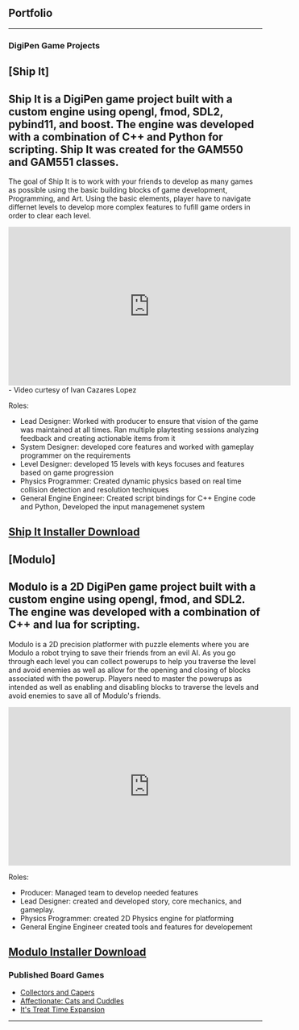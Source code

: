 ## Portfolio

---

### DigiPen Game Projects 

[Ship It]
--
Ship It is a DigiPen game project built with a custom engine using opengl, fmod, SDL2, pybind11, and boost. The engine was developed 
with a combination of C++ and Python for scripting. Ship It was created for the GAM550 and GAM551 classes. 
--
The goal of Ship It is to work with your friends to develop as many games as possible using the basic building blocks of game development, Programming, and Art. Using the basic elements, player have to navigate differnet levels to develop more complex features to fufill game orders in order to clear each level.

<iframe width="560" height="315" src="https://www.youtube.com/embed/5ix4-6bU1cQ" frameborder="0" allow="accelerometer; autoplay; encrypted-media; gyroscope; picture-in-picture" allowfullscreen></iframe>
- Video curtesy of Ivan Cazares Lopez

Roles:
  - Lead Designer: Worked with producer to ensure that vision of the game was maintained at all times. Ran multiple playtesting sessions 
  analyzing feedback and creating actionable items from it
  - System Designer: developed core features and worked with gameplay programmer on the requirements
  - Level Designer: developed 15 levels with keys focuses and features based on game progression
  - Physics Programmer: Created dynamic physics based on real time collision detection and resolution techniques
  - General Engine Engineer: Created script bindings for C++ Engine code and Python, Developed the input managemenet system

<a href="https://drive.google.com/file/d/1bIifWDoD55g9DU4KQDC0M4c5mFxJ7wsz/view?usp=sharing" download>Ship It Installer Download</a>
---
[Modulo]
--
Modulo is a 2D DigiPen game project built with a custom engine using opengl, fmod, and SDL2. The engine was developed 
with a combination of C++ and lua for scripting.
--
Modulo is a 2D precision platformer with puzzle elements where you are Modulo a robot trying to save their friends from an evil AI. As you go through each level you can collect powerups to help you traverse the level and avoid enemies as well as allow for the opening and closing of blocks associated with the powerup. Players need to master the powerups as intended as well as enabling and disabling blocks to traverse the levels and avoid enemies to save all of Modulo's friends.
<iframe width="560" height="315" src="https://www.youtube.com/embed/MxHkRL7wMAw" frameborder="0" allow="accelerometer; autoplay; encrypted-media; gyroscope; picture-in-picture" allowfullscreen></iframe>

Roles:
  - Producer: Managed team to develop needed features
  - Lead Designer: created and developed story, core mechanics, and gameplay.
  - Physics Programmer: created 2D Physics engine for platforming
  - General Engine Engineer created tools and features for developement

<a href="https://drive.google.com/file/d/1V09nsWoApz1vHf84SW9NS3gbh7Po-UQs/view?usp=sharing" download>Modulo Installer Download</a>
---
### Published Board Games

- [Collectors and Capers](https://www.blueherongames.com/collectors-and-capers)
- [Affectionate: Cats and Cuddles](https://www.blueherongames.com/affectionate)
- [It's Treat Time Expansion](https://www.blueherongames.com/store/ts-treat-time-expansion)

---


